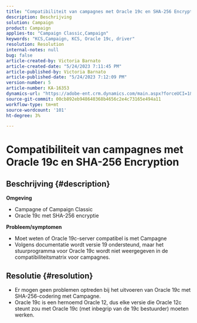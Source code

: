 ```yaml
---
title: "Compatibiliteit van campagnes met Oracle 19c en SHA-256 Encryption"
description: Beschrijving
solution: Campaign
product: Campaign
applies-to: "Campaign Classic,Campaign"
keywords: "KCS,Campaign, KCS, Oracle 19c, driver"
resolution: Resolution
internal-notes: null
bug: false
article-created-by: Victoria Barnato
article-created-date: "5/24/2023 7:11:45 PM"
article-published-by: Victoria Barnato
article-published-date: "5/24/2023 7:12:09 PM"
version-number: 5
article-number: KA-16353
dynamics-url: "https://adobe-ent.crm.dynamics.com/main.aspx?forceUCI=1&pagetype=entityrecord&etn=knowledgearticle&id=ab2b2ed1-66fa-ed11-8849-6045bd006b3d"
source-git-commit: 00cb892eb948640368b4656c2e4c73165e494a11
workflow-type: tm+mt
source-wordcount: '101'
ht-degree: 3%

---
```


# Compatibiliteit van campagnes met Oracle 19c en SHA-256 Encryption

## Beschrijving {#description}

<b>Omgeving</b>
- Campagne of Campaign Classic
- Oracle 19c met SHA-256 encryptie

<b>Probleem/symptomen</b>
- Moet weten of Oracle 19c-server compatibel is met Campagne
- Volgens documentatie wordt versie 19 ondersteund, maar het stuurprogramma voor Oracle 19c wordt niet weergegeven in de compatibiliteitsmatrix voor campagnes.



## Resolutie {#resolution}


- Er mogen geen problemen optreden bij het uitvoeren van Oracle 19c met SHA-256-codering met Campagne.
- Oracle 19c is een hernoemd Oracle 12, dus elke versie die Oracle 12c steunt zou met Oracle 19c (met inbegrip van de 19c bestuurder) moeten werken.




